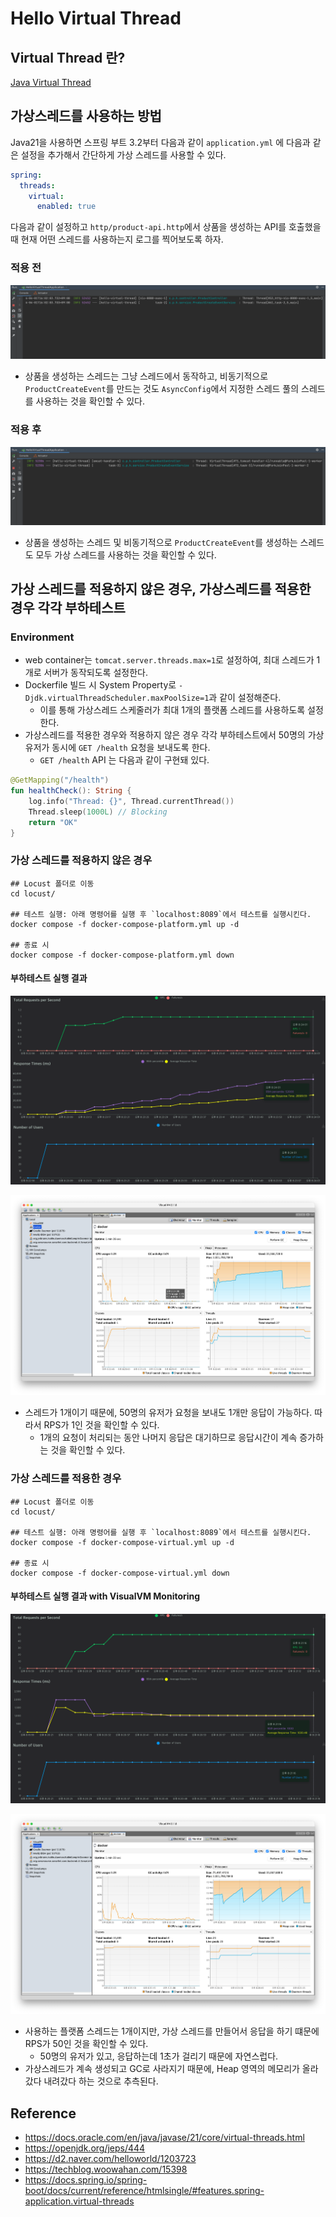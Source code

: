 # Hello Virtual Thread

## Virtual Thread 란?

[Java Virtual Thread](./virtual-thread.md)

## 가상스레드를 사용하는 방법

Java21을 사용하면 스프링 부트 3.2부터 다음과 같이 `application.yml` 에 다음과 같은 설정을 추가해서 간단하게 가상 스레드를 사용할 수 있다.

```yaml
spring:
  threads:
    virtual:
      enabled: true
```


다음과 같이 설정하고 `http/product-api.http`에서 상품을 생성하는 API를 호출했을 때 현재 어떤 스레드를 사용하는지 로그를 찍어보도록 하자.

### 적용 전

![virtual-thread-disabled.png](.github/images/virtual-thread-disabled.png)

- 상품을 생성하는 스레드는 그냥 스레드에서 동작하고, 비동기적으로 `ProductCreateEvent`를 만드는 것도 `AsyncConfig`에서 지정한 스레드 풀의 스레드를 사용하는 것을 확인할 수 있다.

### 적용 후

![virtual-thread-enabled.png](.github/images/virtual-thread-enabled.png)

- 상품을 생성하는 스레드 및 비동기적으로 `ProductCreateEvent`를 생성하는 스레드도 모두 가상 스레드를 사용하는 것을 확인할 수 있다.

## 가상 스레드를 적용하지 않은 경우, 가상스레드를 적용한 경우 각각 부하테스트

### Environment

- web container는 `tomcat.server.threads.max=1`로 설정하여, 최대 스레드가 1개로 서버가 동작되도록 설정한다.
- Dockerfile 빌드 시 System Property로 `-Djdk.virtualThreadScheduler.maxPoolSize=1`과 같이 설정해준다.
  - 이를 통해 가상스레드 스케줄러가 최대 1개의 플랫폼 스레드를 사용하도록 설정한다.
- 가상스레드를 적용한 경우와 적용하지 않은 경우 각각 부하테스트에서 50명의 가상 유저가 동시에 `GET /health` 요청을 보내도록 한다.
  - `GET /health` API 는 다음과 같이 구현돼 있다.

```kotlin
@GetMapping("/health")
fun healthCheck(): String {
    log.info("Thread: {}", Thread.currentThread())
    Thread.sleep(1000L) // Blocking
    return "OK"
}
```

### 가상 스레드를 적용하지 않은 경우

```text
## Locust 폴더로 이동
cd locust/

## 테스트 실행: 아래 명령어를 실행 후 `localhost:8089`에서 테스트를 실행시킨다.
docker compose -f docker-compose-platform.yml up -d

## 종료 시
docker compose -f docker-compose-platform.yml down
```

#### 부하테스트 실행 결과

![not-using-virtual-thread-1.png](.github/images/not-using-virtual-thread-1.png)

![not-using-virtual-thread-2.png](.github/images/not-using-virtual-thread-2.png)

- 스레드가 1개이기 때문에, 50명의 유저가 요청을 보내도 1개만 응답이 가능하다. 따라서 RPS가 1인 것을 확인할 수 있다.
  - 1개의 요청이 처리되는 동안 나머지 응답은 대기하므로 응답시간이 계속 증가하는 것을 확인할 수 있다.

### 가상 스레드를 적용한 경우

```text
## Locust 폴더로 이동
cd locust/

## 테스트 실행: 아래 명령어를 실행 후 `localhost:8089`에서 테스트를 실행시킨다.
docker compose -f docker-compose-virtual.yml up -d

## 종료 시
docker compose -f docker-compose-virtual.yml down
```

#### 부하테스트 실행 결과 with VisualVM Monitoring

![using-virtual-thread-1.png](.github/images/using-virtual-thread-1.png)

![using-virtual-thread-2.png](.github/images/using-virtual-thread-2.png)

- 사용하는 플랫폼 스레드는 1개이지만, 가상 스레드를 만들어서 응답을 하기 떄문에 RPS가 50인 것을 확인할 수 있다. 
  - 50명의 유저가 있고, 응답하는데 1초가 걸리기 때문에 자연스럽다.
- 가상스레드가 계속 생성되고 GC로 사라지기 때문에, Heap 영역의 메모리가 올라갔다 내려갔다 하는 것으로 추측된다.

## Reference

- https://docs.oracle.com/en/java/javase/21/core/virtual-threads.html
- https://openjdk.org/jeps/444
- https://d2.naver.com/helloworld/1203723
- https://techblog.woowahan.com/15398
- https://docs.spring.io/spring-boot/docs/current/reference/htmlsingle/#features.spring-application.virtual-threads

